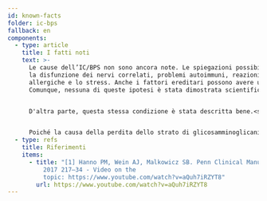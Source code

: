 ```yaml
---
id: known-facts
folder: ic-bps
fallback: en
components:
  - type: article
    title: I fatti noti
    text: >-
      Le cause dell’IC/BPS non sono ancora note. Le spiegazioni possibili sono
      la disfunzione dei nervi correlati, problemi autoimmuni, reazioni
      allergiche e lo stress. Anche i fattori ereditari possono avere un ruolo.
      Comunque, nessuna di queste ipotesi è stata dimostrata scientificamente.


      D'altra parte, questa stessa condizione è stata descritta bene.<sup>[1]</sup> I sintomi si manifestano a causa dello stato inadeguato della mucosa vescicale e della parte superiore dell'uretra. Lo strato mucoso superficiale sano della mucosa - che consiste in glicosamminoglicano o GAG - impedisce a sali, acidi e altri prodotti metabolici (essendo presenti nelle urine naturalmente) di entrare negli strati più profondi della parete della vescica e di irritare i recettori del dolore situati sotto la mucosa. In caso dell’IC/BPS, questo strato di GAG viene danneggiato e permette che composti sopra descritti raggiungano i recettori. Ciò provoca un'infiammazione sterile - in cui non sono presenti batteri - che può diffondersi anche agli strati più profondi della parete vescicale e conduce a una quantità accresciuta di mastociti. Queste cellule producono istamina, che aumenta il dolore. La costante irritazione aumenta il numero di recettori del dolore, il che peggiora i sintomi. Se l'infiammazione persiste durante vari anni, nel tessuto edematoso altri elementi del tessuto connettivo si accumulano, di modo che la parete vescicale perda le sue proprietà elastiche. Alla fine di questo processo, può svilupparsi una vescica allo stadio terminale (una vescica rigida con capacità molto bassa), il che è una condizione irreversibile. La parete spessa e rigida della vescica comprime lentamente gli ureteri e, di conseguenza, un’insufficienza renale può comparire.


      Poiché la causa della perdita dello strato di glicosamminoglicani (strato di GAG) è sconosciuta, è impossibile prevenire l’IC/BPS. Inoltre, non esiste una terapia disponibile che possa curare questa condizione per sempre. La diagnosi precoce e il trattamento adeguato possono fermare la progressione dell'IC/BPS.
  - type: refs
    title: Riferimenti
    items:
      - title: "[1] Hanno PM, Wein AJ, Malkowicz SB. Penn Clinical Manual of Urology
          2017 217–34 - Video on the
          topic: https://www.youtube.com/watch?v=aQuh7iRZYT8"
        url: https://www.youtube.com/watch?v=aQuh7iRZYT8
---
```


